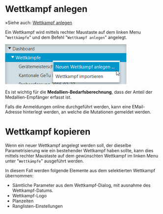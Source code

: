 # Wettkampf anlegen

»Siehe auch: [Wettkampf anlegen](../stammdatenpflege/wettkampf_anlegen.md)

Ein Wettkampf wird mittels rechter Maustaste auf dem linken Menu "`Wettkämpfe`" und dem Befehl "`Wettkampf anlegen`" angelegt.

![](/assets/wettkampf-anlegen.png)

Es ist wichtig für die **Medallien-Bedarfsberechnung**, dass der Anteil der Medallien-Empfänger erfasst ist.

Falls die Anmeldungen online durchgeführt werden, kann eine EMail-Adresse hinterlegt werden, an welche die Mutationen gemeldet werden.

# Wettkampf kopieren

Wenn ein neuer Wettkampf angelegt werden soll, der dieselbe Parametrisierung wie ein bestehender Wettkampf haben sollte, kann dies mittels rechter Maustaste auf dem gewünschten Wettkampf im linken Menu unter "`Wettkämpfe`" ausgeführt werden.

In diesem Fall werden folgende Elemente aus dem selektierten Wettkampf übernommen:

* Sämtliche Parameter aus dem Wettkampf-Dialog, mit ausnahme des Wettkampf-Datums.
* Wettkampf-Logo
* Planzeiten
* Ranglisten-Einstellungen